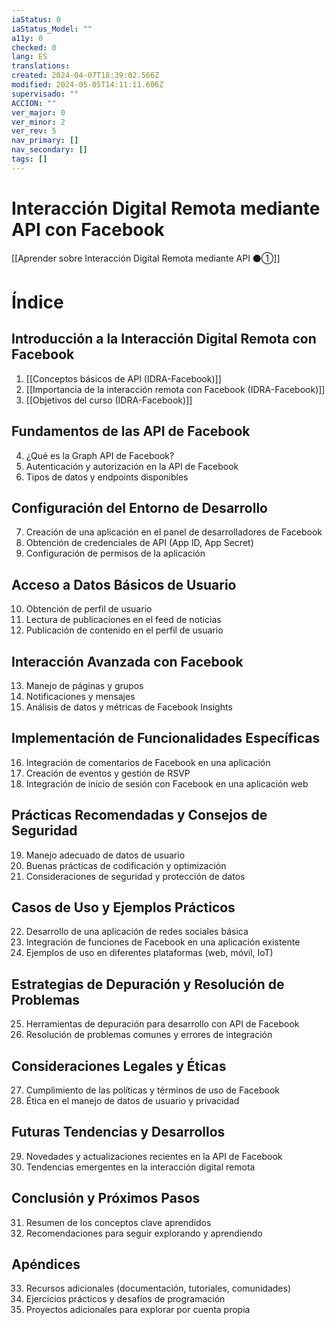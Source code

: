 ```yaml
---
iaStatus: 0
iaStatus_Model: ""
a11y: 0
checked: 0
lang: ES
translations: 
created: 2024-04-07T18:39:02.566Z
modified: 2024-05-05T14:11:11.606Z
supervisado: ""
ACCION: ""
ver_major: 0
ver_minor: 2
ver_rev: 5
nav_primary: []
nav_secondary: []
tags: []
---
```

# Interacción Digital Remota mediante API con Facebook

[[Aprender sobre Interacción Digital Remota mediante API ⚫①]]

# Índice

## Introducción a la Interacción Digital Remota con Facebook
1. [[Conceptos básicos de API (IDRA-Facebook)]]
2. [[Importancia de la interacción remota con Facebook (IDRA-Facebook)]]
3. [[Objetivos del curso (IDRA-Facebook)]]

## Fundamentos de las API de Facebook
4. ¿Qué es la Graph API de Facebook?
5. Autenticación y autorización en la API de Facebook
6. Tipos de datos y endpoints disponibles

## Configuración del Entorno de Desarrollo
7. Creación de una aplicación en el panel de desarrolladores de Facebook
8. Obtención de credenciales de API (App ID, App Secret)
9. Configuración de permisos de la aplicación

## Acceso a Datos Básicos de Usuario
10. Obtención de perfil de usuario
11. Lectura de publicaciones en el feed de noticias
12. Publicación de contenido en el perfil de usuario

## Interacción Avanzada con Facebook
13. Manejo de páginas y grupos
14. Notificaciones y mensajes
15. Análisis de datos y métricas de Facebook Insights

## Implementación de Funcionalidades Específicas
16. Integración de comentarios de Facebook en una aplicación
17. Creación de eventos y gestión de RSVP
18. Integración de inicio de sesión con Facebook en una aplicación web

## Prácticas Recomendadas y Consejos de Seguridad
19. Manejo adecuado de datos de usuario
20. Buenas prácticas de codificación y optimización
21. Consideraciones de seguridad y protección de datos

## Casos de Uso y Ejemplos Prácticos
22. Desarrollo de una aplicación de redes sociales básica
23. Integración de funciones de Facebook en una aplicación existente
24. Ejemplos de uso en diferentes plataformas (web, móvil, IoT)

## Estrategias de Depuración y Resolución de Problemas
25. Herramientas de depuración para desarrollo con API de Facebook
26. Resolución de problemas comunes y errores de integración

## Consideraciones Legales y Éticas
27. Cumplimiento de las políticas y términos de uso de Facebook
28. Ética en el manejo de datos de usuario y privacidad

## Futuras Tendencias y Desarrollos
29. Novedades y actualizaciones recientes en la API de Facebook
30. Tendencias emergentes en la interacción digital remota

## Conclusión y Próximos Pasos
31. Resumen de los conceptos clave aprendidos
32. Recomendaciones para seguir explorando y aprendiendo

## Apéndices
33. Recursos adicionales (documentación, tutoriales, comunidades)
34. Ejercicios prácticos y desafíos de programación
35. Proyectos adicionales para explorar por cuenta propia

